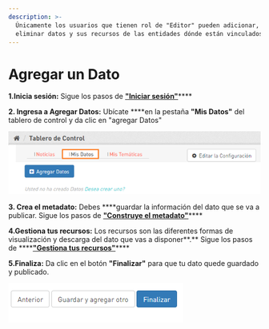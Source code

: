 ```yaml
---
description: >-
  Únicamente los usuarios que tienen rol de "Editor" pueden adicionar, editar o
  eliminar datos y sus recursos de las entidades dónde están vinculados.
---
```


# Agregar un Dato

**1.Inicia sesión:** Sigue los pasos de [**"Iniciar sesión"**](https://datosbogota.gitbook.io/manual-usuario/inicia-sesion)\*\*\*\*

**2. Ingresa a Agregar Datos:** Ubícate ****en la pestaña **"Mis Datos"** del tablero de control y da clic en  "agregar Datos"

![](../../.gitbook/assets/image%20%2827%29.png)

**3. Crea el metadato:** Debes ****guardar la información del dato que se va a publicar. Sigue los pasos de [**"Construye el metadato"**](https://datosbogota.gitbook.io/manual-usuario/agregar-un-conjunto-de-datos-o-dataset/construye-el-metadato)\*\*\*\*

**4.Gestiona tus recursos:** Los recursos son las diferentes formas de visualización y descarga del dato que vas a disponer**.** Sigue los pasos de ****[**"Gestiona tus recursos"**](https://datosbogota.gitbook.io/manual-usuario/agregar-un-conjunto-de-datos-o-dataset/adiciona-un-recurso)\*\*\*\*

**5.Finaliza:** Da clic en el botón **"Finalizar"** para que tu dato quede guardado y publicado.

![](../../.gitbook/assets/image%20%28148%29.png)

